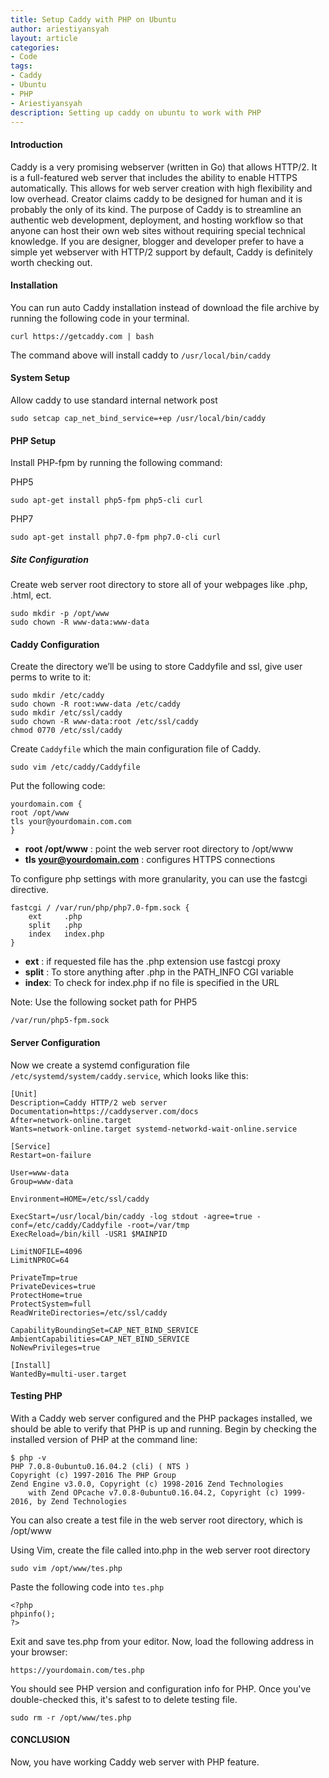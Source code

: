 ```yaml
---
title: Setup Caddy with PHP on Ubuntu 
author: ariestiyansyah
layout: article
categories:
- Code
tags:
- Caddy
- Ubuntu
- PHP
- Ariestiyansyah
description: Setting up caddy on ubuntu to work with PHP
---
```


#### Introduction

Caddy is a very promising webserver (written in Go) that allows HTTP/2. It is a full-featured web server that includes the ability to enable HTTPS automatically. This allows for web server creation with high flexibility and low overhead. Creator claims caddy to be designed for human and it is probably the only of its kind. The purpose of Caddy is to streamline an authentic web development, deployment, and hosting workflow so that anyone can host their own web sites without requiring special technical knowledge. If you are designer, blogger and developer prefer to have a simple yet webserver with HTTP/2 support by default, Caddy is definitely worth checking out.

#### Installation

You can run auto Caddy installation instead of download the file archive by running the following code in your terminal.

	curl https://getcaddy.com | bash

The command above will install caddy to `/usr/local/bin/caddy`

#### System Setup

Allow caddy to use standard internal network post

	sudo setcap cap_net_bind_service=+ep /usr/local/bin/caddy

#### PHP Setup

Install PHP-fpm by running the following command:


PHP5

	sudo apt-get install php5-fpm php5-cli curl

PHP7

	sudo apt-get install php7.0-fpm php7.0-cli curl

##### Site Configuration

Create web server root directory to store all of your webpages like .php, .html, ect.

	sudo mkdir -p /opt/www
	sudo chown -R www-data:www-data

#### Caddy Configuration

Create the directory we’ll be using to store Caddyfile and ssl, give user perms to write to it:

	sudo mkdir /etc/caddy
	sudo chown -R root:www-data /etc/caddy
	sudo mkdir /etc/ssl/caddy
	sudo chown -R www-data:root /etc/ssl/caddy
	chmod 0770 /etc/ssl/caddy

Create `Caddyfile` which the main configuration file of Caddy.

	sudo vim /etc/caddy/Caddyfile

Put the following code:

	yourdomain.com {
	root /opt/www
	tls your@yourdomain.com.com
	}

* **root /opt/www** : point the web server root directory to /opt/www
* **tls your@yourdomain.com** : configures HTTPS connections

To configure php settings with more granularity, you can use the fastcgi directive.

	fastcgi / /var/run/php/php7.0-fpm.sock {
		ext 	.php
		split	.php
		index	index.php
	}

* **ext** : if requested file has the .php extension use fastcgi proxy
* **split** : To store anything after .php in the PATH_INFO CGI variable
* **index**: To check for index.php if no file is specified in the URL

Note:
Use the following socket path for PHP5

	/var/run/php5-fpm.sock


#### Server Configuration


Now we create a systemd configuration file `/etc/systemd/system/caddy.service`, which looks like this:

    [Unit]
    Description=Caddy HTTP/2 web server
    Documentation=https://caddyserver.com/docs
    After=network-online.target
    Wants=network-online.target systemd-networkd-wait-online.service
    
    [Service]
    Restart=on-failure
    
    User=www-data
    Group=www-data
    
    Environment=HOME=/etc/ssl/caddy
    
    ExecStart=/usr/local/bin/caddy -log stdout -agree=true -conf=/etc/caddy/Caddyfile -root=/var/tmp
    ExecReload=/bin/kill -USR1 $MAINPID
    
    LimitNOFILE=4096
    LimitNPROC=64
    
    PrivateTmp=true
    PrivateDevices=true
    ProtectHome=true
    ProtectSystem=full
    ReadWriteDirectories=/etc/ssl/caddy
    
    CapabilityBoundingSet=CAP_NET_BIND_SERVICE
    AmbientCapabilities=CAP_NET_BIND_SERVICE
    NoNewPrivileges=true
    
    [Install]
    WantedBy=multi-user.target

#### Testing PHP

With a Caddy web server configured and the PHP packages installed, we should be able to verify that PHP is up and running. Begin by checking the installed version of PHP at the command line:

	$ php -v
	PHP 7.0.8-0ubuntu0.16.04.2 (cli) ( NTS )
	Copyright (c) 1997-2016 The PHP Group
	Zend Engine v3.0.0, Copyright (c) 1998-2016 Zend Technologies
    	with Zend OPcache v7.0.8-0ubuntu0.16.04.2, Copyright (c) 1999-2016, by Zend Technologies

You can also create a test file in the web server root directory, which is /opt/www

Using Vim, create the file called into.php  in the web server root directory

	sudo vim /opt/www/tes.php


Paste the following code into `tes.php`

	<?php
	phpinfo();
	?>

Exit and save tes.php from your editor. Now, load the following address in your browser:

	https://yourdomain.com/tes.php

You should see PHP version and configuration info for PHP. Once you've double-checked this, it's safest to to delete testing file.

	sudo rm -r /opt/www/tes.php

#### CONCLUSION

Now, you have working Caddy web server with PHP feature.







